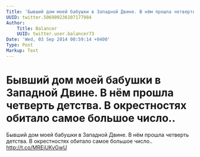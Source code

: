 ```yaml
---
Title: 'Бывший дом моей бабушки в Западной Двине. В нём прошла четверть детства. В окрестностях обитало самое большое число..'
UUID: twitter.506909236107177984
Author:
    Title: Balancer
    UUID: twitter.user.balancer73
Date: 'Wed, 03 Sep 2014 00:59:14 +0400'
Type: Post
Markup: Text
---
```


# Бывший дом моей бабушки в Западной Двине. В нём прошла четверть детства. В окрестностях обитало самое большое число..

Бывший дом моей бабушки в Западной Двине. В нём прошла
четверть детства. В окрестностях обитало самое большое
число.. http://t.co/MREjUKvGwU